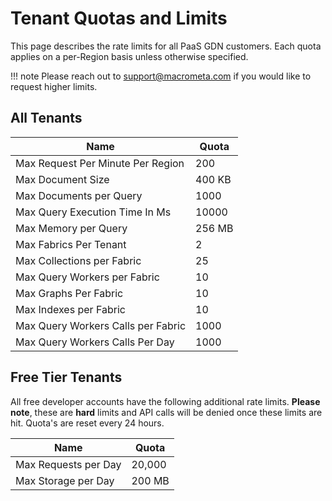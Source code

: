 # Tenant Quotas and Limits

This page describes the rate limits for all PaaS GDN customers. Each quota applies on a per-Region basis unless otherwise specified.

!!! note
    Please reach out to support@macrometa.com if you would like to request higher limits.

## All Tenants

| Name | Quota |
|-----|--------|
| Max Request Per Minute Per Region | 200 |
| Max Document Size | 400 KB |
| Max Documents per Query | 1000 |
| Max Query Execution Time In Ms | 10000 |
| Max Memory per Query | 256 MB |
| Max Fabrics Per Tenant | 2 |
| Max Collections per Fabric | 25 |
| Max Query Workers per Fabric | 10 |
| Max Graphs Per Fabric | 10 |
| Max Indexes per Fabric | 10 | 
| Max Query Workers Calls per Fabric | 1000 |
| Max Query Workers Calls Per Day | 1000 |

## Free Tier Tenants

All free developer accounts have the following additional rate limits. **Please note**, these are **hard** limits and API calls will be denied once these limits are hit. Quota's are reset every 24 hours.

| Name | Quota |
|-----|--------|
| Max Requests per Day | 20,000  |
| Max Storage per Day | 200 MB |
